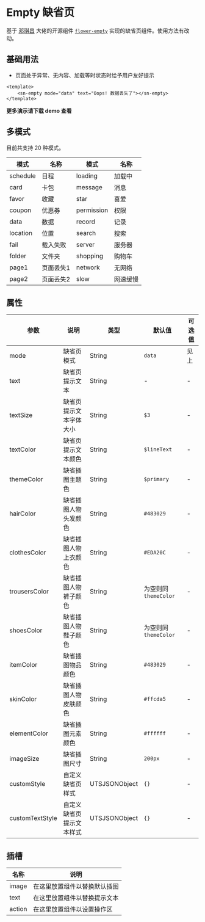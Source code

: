 # Empty 缺省页

基于 [邓琪昌](https://ext.dcloud.net.cn/publisher?id=68708) 大佬的开源组件 [`flower-empty`](https://ext.dcloud.net.cn/plugin?name=flower-empty) 实现的缺省页组件。使用方法有改动。

## 基础用法

- 页面处于异常、无内容、加载等时状态时给予用户友好提示

```vue
<template>
	<sn-empty mode="data" text="Oops! 数据丢失了"></sn-empty>
</template>
```

**更多演示请下载 demo 查看**

## 多模式

目前共支持 20 种模式。

| 模式     | 名称      | 模式       | 名称     |
| -------- | --------- | ---------- | -------- |
| schedule | 日程      | loading    | 加载中   |
| card     | 卡包      | message    | 消息     |
| favor    | 收藏      | star       | 喜爱     |
| coupon   | 优惠券    | permission | 权限     |
| data     | 数据      | record     | 记录     |
| location | 位置      | search     | 搜索     |
| fail     | 载入失败  | server     | 服务器   |
| folder   | 文件夹    | shopping   | 购物车   |
| page1    | 页面丢失1 | network    | 无网络   |
| page2    | 页面丢失2 | slow       | 网速缓慢 |



## 属性

| 参数            | 说明                     | 类型            | 默认值                | 可选值 |
| --------------- | ------------------------ | --------------- | --------------------- | ------ |
| mode            | 缺省页模式               | String      | `data`                | 见上   |
| text            | 缺省页提示文本           | String        | -                     | -      |
| textSize        | 缺省页提示文本字体大小   | String        | `$3`                  | -      |
| textColor       | 缺省页提示文本颜色       | String        | `$lineText`           | -      |
| themeColor      | 缺省插图主题色           | String        | `$primary`            | -      |
| hairColor       | 缺省插图人物头发颜色     | String        | `#483029`             | -      |
| clothesColor    | 缺省插图人物上衣颜色     | String        | `#EDA20C`             | -      |
| trousersColor   | 缺省插图人物裤子颜色     | String        | 为空则同 `themeColor` | -      |
| shoesColor      | 缺省插图人物鞋子颜色     | String        | 为空则同 `themeColor` | -      |
| itemColor       | 缺省插图物品颜色         | String        | `#483029`             | -      |
| skinColor       | 缺省插图人物皮肤颜色     | String        | `#ffcda5`             | -      |
| elementColor    | 缺省插图元素颜色         | String        | `#ffffff`             | -      |
| imageSize       | 缺省插图尺寸             | String        | `200px`               | -      |
| customStyle     | 自定义缺省页样式         | UTSJSONObject | `{}`                  | -      |
| customTextStyle | 自定义缺省页提示文本样式 | UTSJSONObject | `{}`                  | -      |

## 插槽

| 名称   | 说明                         |
| ------ | ---------------------------- |
| image  | 在这里放置组件以替换默认插图 |
| text   | 在这里放置组件以替换提示文本 |
| action | 在这里放置组件以设置操作区   |

<DemoPhone name="sn-empty" />